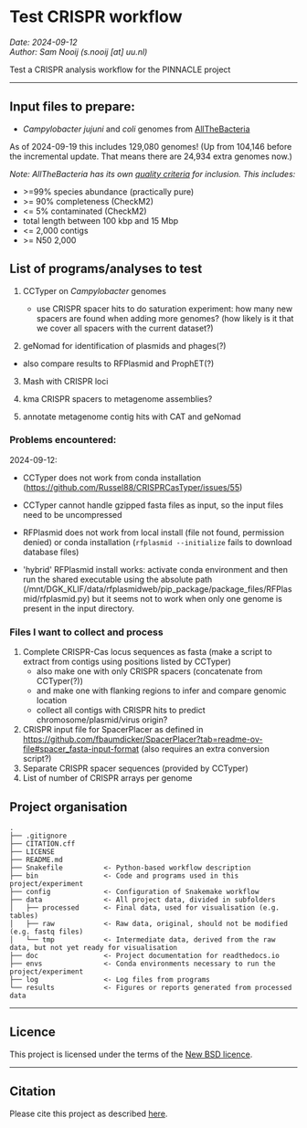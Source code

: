 # Test CRISPR workflow

_Date: 2024-09-12_  
_Author: Sam Nooij (s.nooij [at] uu.nl)_


Test a CRISPR analysis workflow for the PINNACLE project

---

## Input files to prepare:

 - _Campylobacter jujuni_ and _coli_ genomes from [AllTheBacteria](https://allthebacteria.readthedocs.io/en/latest/)

As of 2024-09-19 this includes 129,080 genomes!
(Up from 104,146 before the incremental update.
That means there are 24,934 extra genomes now.)

_Note: AllTheBacteria has its own [quality criteria](https://allthebacteria.readthedocs.io/en/latest/sample_metadata.html#high-quality-dataset) for inclusion._
_This includes:_

 - \>=99% species abundance (practically pure)
 - \>= 90% completeness (CheckM2)
 - \<= 5% contaminated (CheckM2)
 - total length between 100 kbp and 15 Mbp
 - \<= 2,000 contigs
 - \>= N50 2,000

## List of programs/analyses to test

1. CCTyper on _Campylobacter_ genomes

    - use CRISPR spacer hits to do saturation experiment: how many new spacers are found when adding more genomes?
      (how likely is it that we cover all spacers with the current dataset?)

2. geNomad for identification of plasmids and phages(?)

  - also compare results to RFPlasmid and ProphET(?)

3. Mash with CRISPR loci

4. kma CRISPR spacers to metagenome assemblies?

5. annotate metagenome contig hits with CAT and geNomad

### Problems encountered:

2024-09-12:
  - CCTyper does not work from conda installation
    (https://github.com/Russel88/CRISPRCasTyper/issues/55)

  - CCTyper cannot handle gzipped fasta files as input,
    so the input files need to be uncompressed

  - RFPlasmid does not work from local install (file not found, permission denied)
     or conda installation (`rfplasmid --initialize` fails to download database files)

  - 'hybrid' RFPlasmid install works: activate conda environment and then run the
     shared executable using the absolute path
     (/mnt/DGK_KLIF/data/rfplasmidweb/pip_package/package_files/RFPlasmid/rfplasmid.py)
     but it seems not to work when only one genome is present in the input directory.

### Files I want to collect and process

1. Complete CRISPR-Cas locus sequences as fasta
 (make a script to extract from contigs using positions listed by CCTyper)
    - also make one with only CRISPR spacers (concatenate from CCTyper(?))
    - and make one with flanking regions to infer and compare genomic location
    - collect all contigs with CRISPR hits to predict chromosome/plasmid/virus origin?
2. CRISPR input file for SpacerPlacer as defined in https://github.com/fbaumdicker/SpacerPlacer?tab=readme-ov-file#spacer_fasta-input-format
 (also requires an extra conversion script?)
3. Separate CRISPR spacer sequences (provided by CCTyper)
4. List of number of CRISPR arrays per genome


## Project organisation

```
.
├── .gitignore
├── CITATION.cff
├── LICENSE
├── README.md
├── Snakefile          <- Python-based workflow description
├── bin                <- Code and programs used in this project/experiment
├── config             <- Configuration of Snakemake workflow
├── data               <- All project data, divided in subfolders
│   ├── processed      <- Final data, used for visualisation (e.g. tables)
│   ├── raw            <- Raw data, original, should not be modified (e.g. fastq files)
│   └── tmp            <- Intermediate data, derived from the raw data, but not yet ready for visualisation
├── doc                <- Project documentation for readthedocs.io
├── envs               <- Conda environments necessary to run the project/experiment
├── log                <- Log files from programs
└── results            <- Figures or reports generated from processed data
```

---

## Licence

This project is licensed under the terms of the [New BSD licence](LICENSE).

---

## Citation

Please cite this project as described [here](CITATION.cff).
